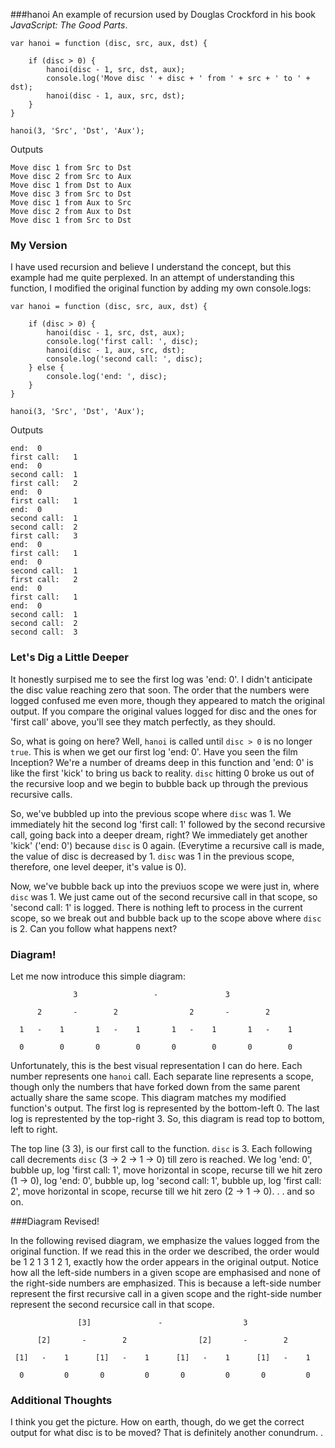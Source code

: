 ###hanoi
An example of recursion used by Douglas Crockford in his book *JavaScript: The Good Parts*.

    var hanoi = function (disc, src, aux, dst) {

        if (disc > 0) {
            hanoi(disc - 1, src, dst, aux);
            console.log('Move disc ' + disc + ' from ' + src + ' to ' + dst);
            hanoi(disc - 1, aux, src, dst);
        }
    }

    hanoi(3, 'Src', 'Dst', 'Aux');


Outputs
      
    Move disc 1 from Src to Dst
    Move disc 2 from Src to Aux
    Move disc 1 from Dst to Aux
    Move disc 3 from Src to Dst
    Move disc 1 from Aux to Src
    Move disc 2 from Aux to Dst
    Move disc 1 from Src to Dst

### My Version
I have used recursion and believe I understand the concept, but this example had me quite perplexed. In an attempt of understanding this function, I modified the original function by adding my own console.logs:

    var hanoi = function (disc, src, aux, dst) {
    
        if (disc > 0) {
            hanoi(disc - 1, src, dst, aux);
            console.log('first call: ', disc);
            hanoi(disc - 1, aux, src, dst);
            console.log('second call: ', disc);
        } else {
            console.log('end: ', disc);
        }
    }
    
    hanoi(3, 'Src', 'Dst', 'Aux');
    
Outputs

    end:  0
    first call:   1
    end:  0
    second call:  1
    first call:   2
    end:  0
    first call:   1
    end:  0
    second call:  1
    second call:  2
    first call:   3
    end:  0
    first call:   1
    end:  0
    second call:  1
    first call:   2
    end:  0
    first call:   1
    end:  0
    second call:  1
    second call:  2
    second call:  3
    
### Let's Dig a Little Deeper
It honestly surpised me to see the first log was 'end: 0'. I didn't anticipate the disc value reaching zero that soon. The order that the numbers were logged confused me even more, though they appeared to match the original output. If you compare the original values logged for disc and the ones for 'first call' above, you'll see they match perfectly, as they should.

So, what is going on here? Well, `hanoi` is called until `disc > 0` is no longer `true`. This is when we get our first log 'end: 0'. Have you seen the film Inception? We're a number of dreams deep in this function and 'end: 0' is like the first 'kick' to bring us back to reality. `disc` hitting 0 broke us out of the recursive loop and we begin to bubble back up through the previous recursive calls.

So, we've bubbled up into the previous scope where `disc` was 1. We immediately hit the second log 'first call: 1' followed by the second recursive call, going back into a deeper dream, right? We immediately get another 'kick' ('end: 0') because `disc` is 0 again. (Everytime a recursive call is made, the value of disc is decreased by 1. `disc` was 1 in the previous scope, therefore, one level deeper, it's value is 0).

Now, we've bubble back up into the previuos scope we were just in, where `disc` was 1. We just came out of the second recursive call in that scope, so 'second call: 1' is logged. There is nothing left to process in the current scope, so we break out and bubble back up to the scope above where `disc` is 2. Can you follow what happens next?

### Diagram!
Let me now introduce this simple diagram:
        
```
              3                 -               3
```
```
      2       -        2                2       -        2
```
```
  1   -    1       1   -    1       1   -    1       1   -    1  
```
```
  0        0       0        0       0        0       0        0
```

Unfortunately, this is the best visual representation I can do here. Each number represents one `hanoi` call. Each separate line represents a scope, though only the numbers that have forked down from the same parent actually share the same scope. This diagram matches my modified function's output. The first log is represented by the bottom-left 0. The last log is represtented by the top-right 3. So, this diagram is read top to bottom, left to right.

The top line (3 3), is our first call to the function. `disc` is 3. Each following call decrements `disc` (3 -> 2 -> 1 -> 0) till zero is reached. We log 'end: 0', bubble up, log 'first call: 1', move horizontal in scope, recurse till we hit zero (1 -> 0), log 'end: 0', bubble up, log 'second call: 1', bubble up, log 'first call: 2', move horizontal in scope, recurse till we hit zero (2 -> 1 -> 0). . . and so on.

###Diagram Revised!

In the following revised diagram, we emphasize the values logged from the original function. If we read this in the order we described, the order would be 1 2 1 3 1 2 1, exactly how the order appears in the original output. Notice how all the left-side numbers in a given scope are emphasised and none of the right-side numbers are emphasized. This is because a left-side number represent the first recursive call in a given scope and the right-side number represent the second recursice call in that scope.
        
```
               [3]               -                  3
```
```
      [2]       -        2                [2]       -        2
```
```
 [1]   -    1      [1]   -    1      [1]   -    1      [1]   -    1  
```
```
  0         0       0         0       0         0       0         0
```
### Additional Thoughts
I think you get the picture. How on earth, though, do we get the correct output for what disc is to be moved? That is definitely another conundrum. .

